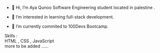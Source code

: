 - 👋 Hi, I’m Aya Qunoo 
Software Engineering student located in palestine .

- 👀 I’m interested in learning full-stack development.
- 🌱 I’m currently commited to 100Devs Bootcamp.
 
 
 Skills :  
 HTML ,
 CSS  ,
 JavaScript   
   more to be added ......
 
 



<!---
AyaQunoo/AyaQunoo is a ✨ special ✨ repository because its `README.md` (this file) appears on your GitHub profile.
You can click the Preview link to take a look at your changes.
--->
